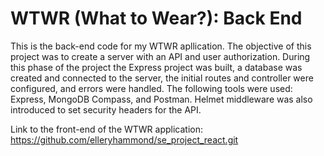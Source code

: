 # WTWR (What to Wear?): Back End

This is the back-end code for my WTWR apllication. The objective of this project was to create a server with an API and user authorization. During this phase of the project the Express project was built, a database was created and connected to the server, the initial routes and controller were configured, and errors were handled. The following tools were used: Express, MongoDB Compass, and Postman. Helmet middleware was also introduced to set security headers for the API.

Link to the front-end of the WTWR application: https://github.com/elleryhammond/se_project_react.git
